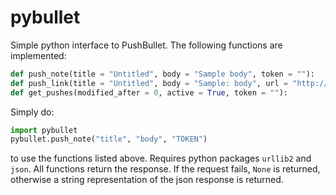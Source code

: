 # pybullet
Simple python interface to PushBullet. The following functions are implemented:

```python
def push_note(title = "Untitled", body = "Sample body", token = ""):
def push_link(title = "Untitled", body = "Sample: body", url = "http://www.google.co.uk", token = ""):
def get_pushes(modified_after = 0, active = True, token = ""):
```

Simply do:
```python
import pybullet
pybullet.push_note("title", "body", "TOKEN")
```

to use the functions listed above. Requires python packages ```urllib2``` and ```json```. All functions return the response. If the request fails, ```None``` is returned, otherwise a string representation of the json response is returned.
